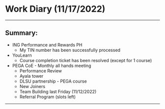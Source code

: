# Work Diary (11/17/2022)

---
## Summary:

* ING Performance and Rewards PH
    - My TIN number has been successfully processed
* YouLearn
    - Course completion ticket has been resolved (except for 1 course)
* PEGA CoE - Monthly all hands meeting
    - Performance Review
    - Ayala tower
    - DLSU partnership - PEGA course
    - New Joiners
    - Team Building last Friday (11/12/2022)
    - Referral Program (slots left)
---